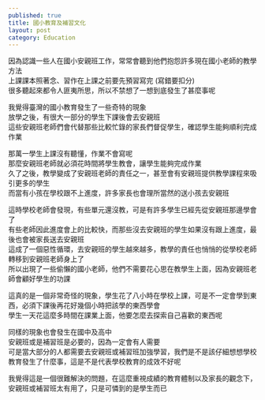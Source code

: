 ```yaml
--- 
published: true
title: 國小教育及補習文化
layout: post
category: Education
---
```


因為認識一些人在國小安親班工作，常常會聽到他們抱怨許多現在國小老師的教學方法  
上課課本照著念、習作在上課之前要先預習寫完 (寫錯要扣分)  
很多聽起來都令人匪夷所思，所以不禁想了一想到底發生了甚麼事呢  
  
我覺得臺灣的國小教育發生了一些奇特的現象  
放學之後，有很大一部分的學生下課後會去安親班  
這些安親班老師們會代替那些比較忙錄的家長們督促學生，確認學生能夠順利完成作業  

<!-- more -->
  
那萬一學生上課沒有聽懂，作業不會寫呢  
那麼安親班老師就必須花時間將學生教會，讓學生能夠完成作業  
久了之後，教學變成了安親班老師的責任之一，甚至會有安親班提供教學課程來吸引更多的學生  
而當有小孩在學校跟不上進度，許多家長也會理所當然的送小孩去安親班  
  
這時學校老師會發現，有些單元還沒教，可是有許多學生已經先從安親班那邊學會了  
有些老師因此進度會上的比較快，而那些沒去安親班的學生如果沒有跟上進度，最後也會被家長送去安親班  
這成了一個惡性循環，去安親班的學生越來越多，教學的責任也悄悄的從學校老師轉移到安親班老師身上了  
所以出現了一些偷懶的國小老師，他們不需要花心思在教學生上面，因為安親班老師會顧好學生的功課  
  
這真的是一個非常奇怪的現象，學生花了八小時在學校上課，可是不一定會學到東西，必須下課後再花好幾個小時把該學的東西學會  
學生一天花這麼多時間在課業上面，他要怎麼去探索自己喜歡的東西呢  
  
同樣的現象也會發生在國中及高中  
安親班或是補習班是必要的，因為一定會有人需要  
可是當大部分的人都需要去安親班或補習班加強學習，我們是不是該仔細想想學校教育發生了什麼事，這是不是代表學校教育的成效不好呢  
  
我覺得這是一個很難解決的問題，在這麼重視成績的教育體制以及家長的觀念下，安親班或補習班太有用了，只是可憐到的是學生而已  
  